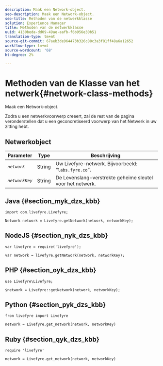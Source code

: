 ```yaml
---
description: Maak een Network-object.
seo-description: Maak een Network-object.
seo-title: Methoden van de netwerkklasse
solution: Experience Manager
title: Methoden van de netwerkklasse
uuid: 4130beda-dd09-49ae-aafb-f6b956e30b51
translation-type: tm+mt
source-git-commit: 67aeb3de964473b326c88c3a3f81ff48a6a12652
workflow-type: tm+mt
source-wordcount: '68'
ht-degree: 2%

---
```



# Methoden van de Klasse van het netwerk{#network-class-methods}

Maak een Network-object.

Zodra u een netwerkvoorwerp creeert, zal de rest van de pagina veronderstellen dat u een geconcretiseerd voorwerp van het Netwerk in uw zitting hebt.

## Netwerkobject

| Parameter | Type | Beschrijving |
|---|---|---|
| *`network`* | String | Uw Livefyre-netwerk. Bijvoorbeeld: “`labs.fyre.co`”. |
| *`networkKey`* | String | De Levenslang-verstrekte geheime sleutel voor het netwerk. |

## Java {#section_myk_dzs_kbb}

```
import com.livefyre.Livefyre; 
  
Network network = Livefyre.getNetwork(network, networkKey); 
```

## NodeJS {#section_nyk_dzs_kbb}

```
var livefyre = require('livefyre'); 
  
var network = livefyre.getNetwork(network, networkKey); 
```

## PHP {#section_oyk_dzs_kbb}

```
use Livefyre\Livefyre; 
  
$network = Livefyre::getNetwork(network, networkKey); 
```

## Python {#section_pyk_dzs_kbb}

```
from livefyre import Livefyre 
  
network = Livefyre.get_network(network, networkKey) 
```

## Ruby {#section_qyk_dzs_kbb}

```
require 'livefyre' 
  
network = Livefyre.get_network(network, networkKey) 
```
